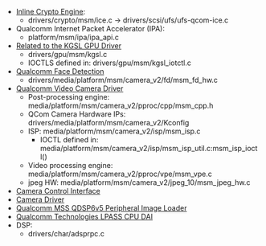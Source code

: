 - [Inline Crypto Engine](https://android.googlesource.com/kernel/msm.git/+/android-msm-bullhead-3.10-n-preview-1/Documentation/devicetree/bindings/crypto/msm/ice.txt):
	+ drivers/crypto/msm/ice.c -> drivers/scsi/ufs/ufs-qcom-ice.c 
- Qualcomm Internet Packet Accelerator (IPA):
	+ platform/msm/ipa/ipa_api.c
- [Related to the KGSL GPU Driver](https://android.googlesource.com/kernel/msm/+/android-msm-sony-cm-jb-3.0/Documentation/arm/msm/kgsl-sysfs.txt)
	+ drivers/gpu/msm/kgsl.c
	+ IOCTLS defined in: drivers/gpu/msm/kgsl_iotctl.c
- [Qualcomm Face Detection](https://android.googlesource.com/kernel/msm.git/+/android-msm-bullhead-3.10-n-preview-1/Documentation/devicetree/bindings/media/video/msm-fd.txt)
	+ drivers/media/platform/msm/camera_v2/fd/msm_fd_hw.c
- [Qualcomm Video Camera Driver](https://android.googlesource.com/kernel/msm/+/android-7.1.0_r0.2/Documentation/devicetree/bindings/media/video/msm-cpp.txt)
	+ Post-processing engine: media/platform/msm/camera_v2/pproc/cpp/msm_cpp.h
	+ QCom Camera Hardware IPs: drivers/media/platform/msm/camera_v2/Kconfig
	+ ISP: media/platform/msm/camera_v2/isp/msm_isp.c
		+ IOCTL defined in: media/platform/msm/camera_v2/isp/msm_isp_util.c:msm_isp_ioctl()
	+ Video processing engine: media/platform/msm/camera_v2/pproc/vpe/msm_vpe.c
	+ jpeg HW: media/platform/msm/camera_v2/jpeg_10/msm_jpeg_hw.c
- [Camera Control Interface](https://lwn.net/Articles/735236/)
- [Camera Driver](https://android.googlesource.com/kernel/msm/+/android-msm-wahoo-4.4-oreo-dr1/arch/arm/boot/dts/qcom/msm8998-camera.dtsi)
- [Qualcomm MSS QDSP6v5 Peripheral Image Loader](https://android.googlesource.com/kernel/msm/+/android-msm-3.9-usb-and-mmc-hacks/Documentation/devicetree/bindings/pil/pil-q6v5-mss.txt)
- [Qualcomm Technologies LPASS CPU DAI](https://www.kernel.org/doc/Documentation/devicetree/bindings/sound/qcom%2Clpass-cpu.txt)
- DSP:
	+ drivers/char/adsprpc.c
